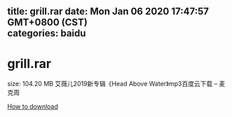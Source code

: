 
title: grill.rar
date: Mon Jan 06 2020 17:47:57 GMT+0800 (CST)    
categories: baidu
---

# grill.rar
size: 104.20 MB
 艾薇儿2019新专辑《Head Above Water》mp3百度云下载 – 麦克周
 

[How to download](https://bpcam.bemobtrk.com/go/2ceec3aa-1ca2-46d6-b9ff-aaa5c184517c?jno=1642)